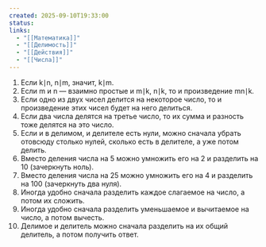 ```yaml
---
created: 2025-09-10T19:33:00
status:
links:
  - "[[Математика]]"
  - "[[Делимость]]"
  - "[[Действия]]"
  - "[[Числа]]"
---
```

1) Если k∣n, n∣m, значит, k∣m.
2) Если m и n — взаимно простые и m∣k, n∣k, то и произведение mn∣k.
3) Если одно из двух чисел делится на некоторое число, то и произведение этих чисел будет на него делиться.
4) Если два числа делятся на третье число, то их сумма и разность тоже делятся на это число.
5) Если и в делимом, и делителе есть нули, можно сначала убрать отовсюду столько нулей, сколько есть в делителе, а уже потом делить.
6) Вместо деления числа на 5 можно умножить его на 2 и разделить на 10 (зачеркнуть ноль).
7) Вместо деления числа на 25 можно умножить его на 4 и разделить на 100 (зачеркнуть два нуля).
8) Иногда удобно сначала разделить каждое слагаемое на число, а потом их сложить.
9) Иногда удобно сначала разделить уменьшаемое и вычитаемое на число, а потом вычесть.
10) Делимое и делитель можно сначала разделить на их общий делитель, а потом получить ответ.































